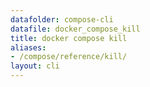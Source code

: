 ```yaml
---
datafolder: compose-cli
datafile: docker_compose_kill
title: docker compose kill
aliases:
- /compose/reference/kill/
layout: cli
---
```


<!--
Sorry, but the contents of this page are automatically generated from
Docker's source code. If you want to suggest a change to the text that appears
here, you'll need to find the string by searching this repo:
https://github.com/docker/compose
-->